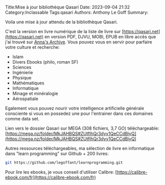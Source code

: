 Title:Mise à jour bibliothèque Qasari
Date: 2023-09-04 21:32
Category:Inclassable
Tags:qasari
Authors: Anthony Le Goff
Summary:

Voila une mise à jour attendu de la bibliothèque Qasari.

C'est la version en livre numérique de la liste de livre sur [https://qasari.net](https://qasari.net) en version PDF, DJVU, MOBI, EPUB en libre accès que j'ai trouvé sur [Anna's Archive](https://fr.annas-archive.org/). Vous pouvez vous en servir pour parfaire votre culture et recherche:

* Islam
* Divers Ebooks (philo, roman SF)
* Sciences
* Ingénierie
* Physique
* Mathématiques
* Informatique
* Minage et minéralogie
* Aérospatiale

Egalement vous pouvez nourir votre intelligence artificielle générale consciente si vous en possedez une pour l'entrainer dans ces domaines comme data set.

Lien vers le dossier Qasari sur MEGA (308 fichiers, 3,7 GO) téléchargeable: [https://mega.nz/folder/MkJAHBQS#ZUtfIhQr3dyv1QeCCdBiyQ](https://mega.nz/folder/MkJAHBQS#ZUtfIhQr3dyv1QeCCdBiyQ)

Autres ressources téléchargeables, ma sélection de livre en informatique dans "learn programming" sur Github + 200 livres:

```bash
git https://github.com/legoffant/learnprogramming.git
```

Pour lire les ebooks, je vous conseil d'utiliser Calibre: [https://calibre-ebook.com/fr](https://calibre-ebook.com/fr)